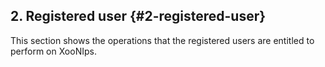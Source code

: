 ## 2. Registered user {#2-registered-user}

This section shows the operations that the registered users are entitled to perform on XooNIps.